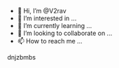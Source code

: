 - 👋 Hi, I’m @V2rav
- 👀 I’m interested in ...
- 🌱 I’m currently learning ...
- 💞️ I’m looking to collaborate on ...
- 📫 How to reach me ...

<!---
V2rav/V2rav is a ✨ special ✨ repository because its `README.md` (this file) appears on your GitHub profile.
You can click the Preview link to take a look at your changes.
--->dnjzbmbs
